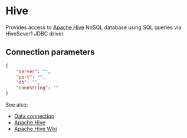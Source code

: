<!-- TITLE: Hive -->
<!-- SUBTITLE: -->

# Hive

Provides access to [Apache Hive](https://hive.apache.org/) NoSQL database using
SQL queries via HiveSever1 JDBC driver.

## Connection parameters

```json
{
    "server": "",
    "port": "",
    "db": "",
    "connString": ""
}
```

See also:

* [Data connection](../data-connection.md)
* [Apache Hive](https://hive.apache.org/)
* [Apache Hive Wiki](https://en.wikipedia.org/wiki/Apache_Hive)
